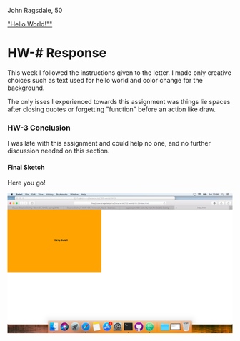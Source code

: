 John Ragsdale, 50

[ "Hello World!"" ](https://yourusername.github.io/120-work/HW-3/)


# HW-# Response

This week I followed the instructions given to the letter. I made only creative choices such as text used for hello world and color change for the background.

The only isses I experienced towards this assignment was things lie spaces after closing quotes or forgetting "function" before an action like draw.

### HW-3 Conclusion

I was late with this assignment and could help no one, and no further discussion needed on this section.

#### Final Sketch

Here you go!

![This is my final HW-3 Sketch](imgs/hw-3_Image.png) 
